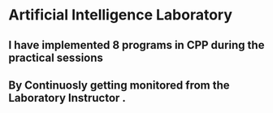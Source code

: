 # Artificial Intelligence Laboratory 

## I have implemented 8 programs in CPP during the practical sessions

## By Continuosly getting monitored from the Laboratory Instructor .

